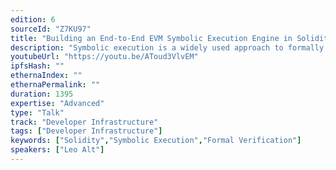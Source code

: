 ```yaml
---
edition: 6
sourceId: "Z7KU97"
title: "Building an End-to-End EVM Symbolic Execution Engine in Solidity"
description: "Symbolic execution is a widely used approach to formally verify/analyze EVM bytecode. But what exactly is it? What are constraints, and solvers?? Why do you need symbols anyway?? In this talk we will go through a symbolic execution engine for EVM bytecode fully written in Solidity, hopefully demonstrating how beautiful and simple these techniques are, and incentivizing developers to contribute to or write their own formal methods tools."
youtubeUrl: "https://youtu.be/AToud3VlvEM"
ipfsHash: ""
ethernaIndex: ""
ethernaPermalink: ""
duration: 1395
expertise: "Advanced"
type: "Talk"
track: "Developer Infrastructure"
tags: ["Developer Infrastructure"]
keywords: ["Solidity","Symbolic Execution","Formal Verification"]
speakers: ["Leo Alt"]
---
```

